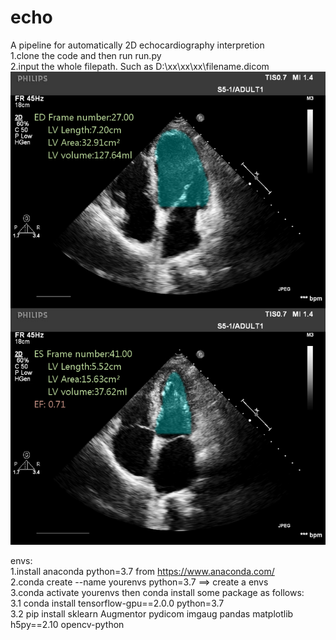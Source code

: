 # echo
A pipeline for automatically 2D echocardiography interpretion  
1.clone the code and then run run.py  
2.input the whole filepath. Such as D:\xx\xx\xx\filename.dicom
![image](https://github.com/hkx97/echo/blob/main/assessment.png)

envs:  
1.install anaconda python=3.7 from https://www.anaconda.com/  
2.conda create --name yourenvs python=3.7  ==> create a envs  
3.conda activate yourenvs then conda install some package as follows:  
  3.1 conda install tensorflow-gpu==2.0.0 python=3.7  
  3.2 pip install sklearn Augmentor pydicom imgaug pandas matplotlib h5py==2.10 opencv-python
